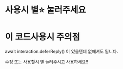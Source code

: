 #  사용시 별⭐ 눌러주세요

# 이 코드사용시 주의점 

await interaction.deferReply() 이 있을텐데
없애셔도 됩니다.

수정 또는 사용할시 별 눌러주시고 사용하세요!!
